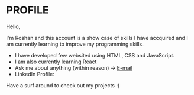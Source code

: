 # PROFILE

Hello,

I'm Roshan and this account is a show case of skills I have accquired and I am currently learning to improve my programming skills.

<ul>
  <li>I have developed few websited using HTML, CSS and JavaScript.</li>
  <li>I am also currently learning React</li>
  <li>Ask me about anything (within reason) -> <a href ="mailto:rroshan23121999@gmail.com">E-mail</a></li>
  <li>LinkedIn Profile: <a href ="https://www.linkedin.com/in/roshan-neupane-846a08199/"></a></li>
</ul>

Have a surf around to check out my projects :)
